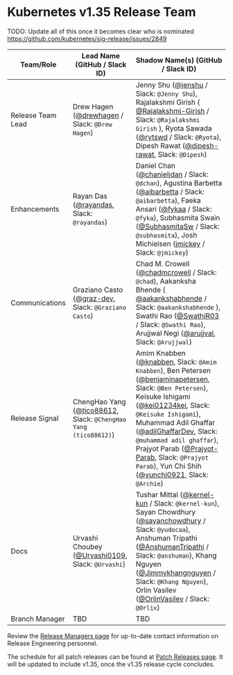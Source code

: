 # Kubernetes v1.35 Release Team

TODO: Update all of this once it becomes clear who is nominated
https://github.com/kubernetes/sig-release/issues/2849

| **Team/Role**     | **Lead Name** (**GitHub / Slack ID**)                                                           | **Shadow Name(s) (GitHub / Slack ID)** |
| ----------------- | ----------------------------------------------------------------------------------------------- | -------------------------------------- |
| Release Team Lead | Drew Hagen ([@drewhagen](https://github.com/drewhagen) / Slack: `@Drew Hagen`)                  | Jenny Shu ([@jenshu](https://github.com/jenshu) / Slack: `@Jenny Shu`), Rajalakshmi Girish ( [@Rajalakshmi-Girish](https://github.com/Rajalakshmi-Girish) / Slack: `@Rajalakshmi Girish` ), Ryota Sawada ([@rytswd](https://github.com/rytswd) / Slack: `@Ryota`), Dipesh Rawat ([@dipesh-rawat](https://github.com/dipesh-rawat), Slack: `@Dipesh`)                                     |
| Enhancements      | Rayan Das ([@rayandas](https://github.com/rayandas), Slack: `@rayandas`)                        | Daniel Chan ([@chanieljdan](https://github.com/chanieljdan) / Slack: `@dchan`), Agustina Barbetta ([@aibarbetta](https://github.com/aibarbetta) / Slack: `@aibarbetta`), Faeka Ansari ([@fykaa](https://github.com/fykaa) / Slack: `@fyka`), Subhasmita Swain ([@SubhasmitaSw](https://github.com/SubhasmitaSw) / Slack: `@subhasmita`), Josh Michielsen ([jmickey](https://github.com/jmickey) / Slack: `@jmickey`) 
| Communications    | Graziano Casto ([@graz-dev](https://github.com/graz-dev), Slack: `@Graziano Casto`)             | Chad M. Crowell ([@chadmcrowell](https://github.com/chadmcrowell) / Slack: `@chad`), Aakanksha Bhende ( [@aakankshabhende](https://github.com/aakankshabhende) / Slack: `@aakankshabhende` ), Swathi Rao ([@SwathiR03](https://github.com/SwathiR03) / Slack: `@Swathi Rao`), Arujjwal Negi ([@arujjval](https://github.com/arujjval), Slack: `@Arujjwal`)                                    |
| Release Signal    | ChengHao Yang ([@tico88612](https://github.com/tico88612), Slack: `@ChengHao Yang (tico88612)`) | Amim Knabben ([@knabben](https://github.com/knabben), Slack: `@Amim Knabben`), Ben Petersen ([@benjaminapetersen](https://github.com/benjaminapetersen), Slack: `@Ben Petersen`), Keisuke Ishigami ([@kei01234kei](https://github.com/kei01234kei), Slack: `@Keisuke Ishigami`), Muhammad Adil Ghaffar ([@adilGhaffarDev](https://github.com/adilGhaffarDev), Slack: `@muhammad adil ghaffar`), Prajyot Parab ([@Prajyot-Parab](https://github.com/Prajyot-Parab), Slack: `@Prajyot Parab`), Yun Chi Shih ([@yunchi0921](https://github.com/yunchi0921), Slack: `@Archie`) |
| Docs              | Urvashi Choubey ([@Urvashi0109](https://github.com/Urvashi0109), Slack: `@Urvashi`)             | Tushar Mittal ([@kernel-kun](https://github.com/kernel-kun) / Slack: `@kernel-kun`), Sayan Chowdhury ([@sayanchowdhury](https://github.com/sayanchowdhury) / Slack: `@yudocaa`), Anshuman Tripathi ([@AnshumanTripathi](https://github.com/AnshumanTripathi) / Slack: `@anshuman`), Khang Nguyen ([@Jimmykhangnguyen](https://github.com/Jimmykhangnguyen) / Slack: `@Khang Nguyen`), Orlin Vasilev ([@OrlinVasilev](https://github.com/OrlinVasilev) / Slack: `@Orlix`)                                    |
| Branch Manager    | TBD                                                                                             | TBD                                   |

Review the [Release Managers page](https://github.com/kubernetes/website/blob/main/content/en/releases/release-managers.md) for up-to-date contact information on Release Engineering personnel.

The schedule for all patch releases can be found at [Patch Releases page](https://github.com/kubernetes/website/blob/main/content/en/releases/patch-releases.md). It will be updated to include v1.35, once the v1.35 release cycle concludes.
